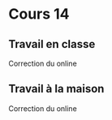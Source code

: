
# Cours 14
 
## Travail en classe
Correction du online

## Travail à la maison
Correction du online
